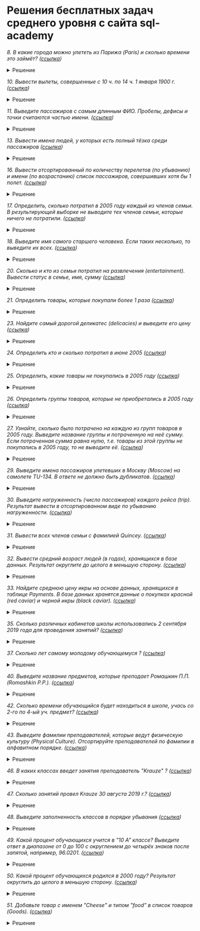 # Решения бесплатных задач среднего уровня с сайта sql-academy 

*8. В какие города можно улететь из Парижа (Paris) и сколько времени это займёт? ([ссылка](https://sql-academy.org/ru/trainer/tasks/8))*

<details>
<summary>Решение</summary>

``` sql
SELECT town_to,
	TIMEDIFF(time_in, time_out) AS flight_time
FROM trip
WHERE town_from = 'Paris';
```
</details>

*10. Вывести вылеты, совершенные с 10 ч. по 14 ч. 1 января 1900 г. ([ссылка](https://sql-academy.org/ru/trainer/tasks/10))*

<details>
<summary>Решение</summary>

``` sql
SELECT *
FROM trip
WHERE time_out BETWEEN '1900-01-01 10:00:00' AND '1900-01-01 14:00:00'
```
</details>

*11. Выведите пассажиров с самым длинным ФИО. Пробелы, дефисы и точки считаются частью имени. ([ссылка](https://sql-academy.org/ru/trainer/tasks/11))*

<details>
<summary>Решение</summary>

``` sql
SELECT name
FROM passenger
WHERE LENGTH(name) = (
		SELECT max(LENGTH(name))
		FROM passenger
	);
```
</details>

*13. Вывести имена людей, у которых есть полный тёзка среди пассажиров ([ссылка](https://sql-academy.org/ru/trainer/tasks/13))*

<details>
<summary>Решение</summary>

``` sql
SELECT name
FROM Passenger
GROUP BY name
HAVING COUNT(name) > 1;
```
</details>

*16. Вывести отсортированный по количеству перелетов (по убыванию) и имени (по возрастанию) список пассажиров, совершивших хотя бы 1 полет. ([ссылка](https://sql-academy.org/ru/trainer/tasks/16))*

<details>
<summary>Решение</summary>

``` sql
SELECT name,
	COUNT(passenger) AS COUNT
FROM Passenger p
	LEFT JOIN Pass_in_trip pit ON pit.passenger = p.id
GROUP BY p.id
HAVING COUNT(passenger) >= 1
ORDER BY 2 DESC,
	1
```
</details>

*17. Определить, сколько потратил в 2005 году каждый из членов семьи. В результирующей выборке не выводите тех членов семьи, которые ничего не потратили. ([ссылка](https://sql-academy.org/ru/trainer/tasks/17))*

<details>
<summary>Решение</summary>

``` sql
SELECT member_name,
	STATUS,
	sum(amount * unit_price) AS 'costs'
FROM FamilyMembers
	JOIN Payments ON FamilyMembers.member_id = Payments.family_member
WHERE YEAR(date) = 2005
GROUP BY member_name,
	STATUS;
```
</details>

*18. Выведите имя самого старшего человека. Если таких несколько, то выведите их всех. ([ссылка](https://sql-academy.org/ru/trainer/tasks/18))*

<details>
<summary>Решение</summary>

``` sql
SELECT member_name
FROM FamilyMembers
WHERE birthday = (
		SELECT min(birthday)
		FROM FamilyMembers
	);
```
</details>

*20. Сколько и кто из семьи потратил на развлечения (entertainment). Вывести статус в семье, имя, сумму ([ссылка](https://sql-academy.org/ru/trainer/tasks/20))*

<details>
<summary>Решение</summary>

``` sql
SELECT STATUS,
	member_name,
	sum(amount * unit_price) AS costs
FROM FamilyMembers
	JOIN Payments ON FamilyMembers.member_id = Payments.family_member
	JOIN Goods ON Payments.good = Goods.good_id
	JOIN GoodTypes ON Goods.type = GoodTypes.good_type_id
WHERE good_type_name = 'entertainment'
GROUP BY STATUS,
	member_name;
```
</details>

*21. Определить товары, которые покупали более 1 раза ([ссылка](https://sql-academy.org/ru/trainer/tasks/21))*

<details>
<summary>Решение</summary>

``` sql
SELECT good_name
FROM Goods
	JOIN Payments ON Goods.good_id = Payments.good
GROUP BY good
HAVING COUNT(good) > 1;
```
</details>

*23. Найдите самый дорогой деликатес (delicacies) и выведите его цену ([ссылка](https://sql-academy.org/ru/trainer/tasks/23))*

<details>
<summary>Решение</summary>

``` sql
SELECT good_name,
	unit_price
FROM GoodTypes
	INNER JOIN Goods ON good_type_id = TYPE
	INNER JOIN Payments ON good_id = good
WHERE good_type_name = 'delicacies'
ORDER BY unit_price DESC
LIMIT 1
```
</details>

*24. Определить кто и сколько потратил в июне 2005 ([ссылка](https://sql-academy.org/ru/trainer/tasks/24))*

<details>
<summary>Решение</summary>

``` sql
SELECT member_name,
	SUM(amount * unit_price) AS costs
FROM FamilyMembers
	INNER JOIN Payments ON member_id = family_member
WHERE YEAR(date) = 2005
	AND MONTH(date) = 06
GROUP BY member_name
```
</details>

*25. Определить, какие товары не покупались в 2005 году ([ссылка](https://sql-academy.org/ru/trainer/tasks/25))*

<details>
<summary>Решение</summary>

``` sql
SELECT good_name
FROM Goods
WHERE good_name NOT IN (
		SELECT DISTINCT good_name
		FROM Goods
			INNER JOIN Payments ON good_id = good
		WHERE YEAR(date) = 2005
	)
```
</details>

*26. Определить группы товаров, которые не приобретались в 2005 году ([ссылка](https://sql-academy.org/ru/trainer/tasks/26))*

<details>
<summary>Решение</summary>

``` sql
SELECT good_type_name
FROM GoodTypes
WHERE good_type_name NOT IN (
		SELECT DISTINCT gt.good_type_name
		FROM payments p
			JOIN goods g ON p.good = g.good_id
			JOIN GoodTypes gt ON g.type = gt.good_type_id
		WHERE year(p.date) = '2005'
	)
```
</details>

*27. Узнайте, сколько было потрачено на каждую из групп товаров в 2005 году. Выведите название группы и потраченную на неё сумму. Если потраченная сумма равна нулю, т.е. товары из этой группы не покупались в 2005 году, то не выводите её. ([ссылка](https://sql-academy.org/ru/trainer/tasks/27))*

<details>
<summary>Решение</summary>

``` sql
SELECT gt.good_type_name,
	sum(amount * unit_price) AS costs
FROM payments p
	JOIN goods g ON p.good = g.good_id
	JOIN GoodTypes gt ON g.type = gt.good_type_id
WHERE year(p.date) = '2005'
GROUP BY 1
```
</details>

*29. Выведите имена пассажиров улетевших в Москву (Moscow) на самолете TU-134. В ответе не должно быть дубликатов. ([ссылка](https://sql-academy.org/ru/trainer/tasks/29))*

<details>
<summary>Решение</summary>

``` sql
SELECT DISTINCT name
FROM Passenger
	JOIN Pass_in_trip ON Passenger.id = Pass_in_trip.passenger
	JOIN Trip ON Pass_in_trip.trip = Trip.id
WHERE town_to = 'Moscow'
	AND plane = 'TU-134';
```
</details>

*30. Выведите нагруженность (число пассажиров) каждого рейса (trip). Результат вывести в отсортированном виде по убыванию нагруженности. ([ссылка](https://sql-academy.org/ru/trainer/tasks/30))*

<details>
<summary>Решение</summary>

``` sql
SELECT trip,
	COUNT(passenger) AS COUNT
FROM Pass_in_trip
GROUP BY trip
ORDER BY COUNT DESC
```
</details>

*31. Вывести всех членов семьи с фамилией Quincey. ([ссылка](https://sql-academy.org/ru/trainer/tasks/31))*

<details>
<summary>Решение</summary>

``` sql
SELECT *
FROM FamilyMembers
WHERE member_name LIKE '%Quincey%';
```
</details>

*32. Вывести средний возраст людей (в годах), хранящихся в базе данных. Результат округлите до целого в меньшую сторону. ([ссылка](https://sql-academy.org/ru/trainer/tasks/32))*

<details>
<summary>Решение</summary>

``` sql
SELECT FLOOR(AVG(TIMESTAMPDIFF(YEAR, birthday, CURDATE()))) AS age
FROM FamilyMembers
```
</details>

*33. Найдите среднюю цену икры на основе данных, хранящихся в таблице Payments. В базе данных хранятся данные о покупках красной (red caviar) и черной икры (black caviar). ([ссылка](https://sql-academy.org/ru/trainer/tasks/33))*

<details>
<summary>Решение</summary>

``` sql
SELECT AVG(ab) AS cost
FROM (
		SELECT unit_price AS ab
		FROM Goods
			INNER JOIN Payments ON good_id = good
		WHERE good_name IN ('red caviar', 'black caviar')
	) AS a
```
</details>

*35. Сколько различных кабинетов школы использовались 2 сентября 2019 года для проведения занятий? ([ссылка](https://sql-academy.org/ru/trainer/tasks/35))*

<details>
<summary>Решение</summary>

``` sql
SELECT COUNT(DISTINCT classroom) AS COUNT
FROM Schedule
WHERE YEAR(date) = 2019
	AND MONTH(date) = 09
	AND DAY(date) = 02
```
</details>

*37. Сколько лет самому молодому обучающемуся ? ([ссылка](https://sql-academy.org/ru/trainer/tasks/37))*

<details>
<summary>Решение</summary>

``` sql
SELECT MIN(TIMESTAMPDIFF(YEAR, birthday, CURDATE())) AS year
FROM Student
```
</details>

*40. Выведите название предметов, которые преподает Ромашкин П.П. (Romashkin P.P.). ([ссылка](https://sql-academy.org/ru/trainer/tasks/40))*

<details>
<summary>Решение</summary>

``` sql
SELECT name AS 'subjects'
FROM subject
	JOIN Schedule ON Subject.id = Schedule.subject
	JOIN Teacher ON Schedule.teacher = Teacher.id
WHERE Teacher.last_name = 'Romashkin'
	AND Teacher.first_name LIKE 'P%'
	AND Teacher.middle_name LIKE 'P%';
```
</details>

*42. Сколько времени обучающийся будет находиться в школе, учась со 2-го по 4-ый уч. предмет? ([ссылка](https://sql-academy.org/ru/trainer/tasks/42))*

<details>
<summary>Решение</summary>

``` sql
SELECT TIMEDIFF(
		(
			SELECT end_pair
			FROM Timepair
			WHERE id = 4
		),
		(
			SELECT start_pair
			FROM Timepair
			WHERE id = 2
		)
	) AS time
FROM Timepair
LIMIT 1
```
</details>

*43. Выведите фамилии преподавателей, которые ведут физическую культуру (Physical Culture). Отсортируйте преподавателей по фамилии в алфавитном порядке. ([ссылка](https://sql-academy.org/ru/trainer/tasks/43))*

<details>
<summary>Решение</summary>

``` sql
SELECT t.last_name #, su.name
FROM Teacher t
	INNER JOIN Schedule s ON t.id = s.teacher
	INNER JOIN Subject su ON su.id = s.subject
WHERE su.name = 'Physical Culture'
ORDER BY t.last_name
```
</details>

*46. В каких классах введет занятия преподаватель "Krauze" ? ([ссылка](https://sql-academy.org/ru/trainer/tasks/46))*

<details>
<summary>Решение</summary>

``` sql
SELECT DISTINCT name
FROM Class
	JOIN Schedule ON Class.id = Schedule.class
	JOIN Teacher ON Schedule.teacher = Teacher.id
WHERE Teacher.last_name = 'Krauze';
```
</details>

*47. Сколько занятий провел Krauze 30 августа 2019 г.? ([ссылка](https://sql-academy.org/ru/trainer/tasks/47))*

<details>
<summary>Решение</summary>

``` sql
SELECT COUNT(*) AS COUNT
FROM Teacher t
	JOIN Schedule s ON t.id = s.teacher
WHERE last_name = 'Krauze'
	AND s.date BETWEEN '2019-08-30' AND '2019-08-31'
```
</details>

*48. Выведите заполненность классов в порядке убывания ([ссылка](https://sql-academy.org/ru/trainer/tasks/48))*

<details>
<summary>Решение</summary>

``` sql
SELECT name,
	COUNT(sis.id) AS COUNT
FROM Class c
	JOIN Student_in_class sis ON c.id = sis.class
GROUP BY name
ORDER BY 2 DESC
```
</details>

*49. Какой процент обучающихся учится в "10 A" классе? Выведите ответ в диапазоне от 0 до 100 с округлением до четырёх знаков после запятой, например, 96.0201. ([ссылка](https://sql-academy.org/ru/trainer/tasks/49))*

<details>
<summary>Решение</summary>

``` sql
WITH count_student AS (
	SELECT name,
		COUNT(sis.id) AS coun
	FROM Class c
		JOIN Student_in_class sis ON c.id = sis.class
	GROUP BY name
),
all_student AS (
	SELECT sum(coun) AS sc
	FROM count_student
)
SELECT round(coun /(sc * 1.0) * 100, 4) AS percent
FROM all_student,
	count_student
WHERE name = '10 A'
```
</details>

*50. Какой процент обучающихся родился в 2000 году? Результат округлить до целого в меньшую сторону. ([ссылка](https://sql-academy.org/ru/trainer/tasks/50))*

<details>
<summary>Решение</summary>

``` sql
SELECT floor(
		COUNT(
			CASE
				WHEN year(birthday) = '2000' THEN 1
			END
		) / COUNT(id) * 100
	) AS percent
FROM student
```
</details>

*51. Добавьте товар с именем "Cheese" и типом "food" в список товаров (Goods). ([ссылка](https://sql-academy.org/ru/trainer/tasks/51))*

<details>
<summary>Решение</summary>

``` sql
INSERT INTO Goods(good_id, good_name, TYPE)
SELECT MAX(good_id) + 1,
	'Cheese',
	(
		SELECT good_type_id
		FROM GoodTypes
		WHERE good_type_name = 'food'
	)
FROM Goods
```
</details>
